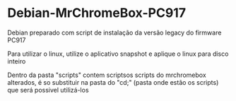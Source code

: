 # Debian-MrChromeBox-PC917
Debian preparado com script de instalação da versão legacy do firmware PC917

Para utilizar o linux, utilize o aplicativo snapshot e aplique o linux para disco inteiro

Dentro da pasta "scripts" contem scriptsos scripts do mrchromebox alterados, é so substituir na pasta do "cd;" (pasta onde estão os scripts) que será possivel utilizá-los
